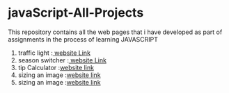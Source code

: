 # javaScript-All-Projects
This repository contains all the web pages that i have developed as part of assignments in the process of learning JAVASCRIPT


1) traffic light :[ website Link](http://bvjavascript01.ccbp.tech)
2) season switcher :[ website Link](http://bvjavascript02.ccbp.tech)
3) tip Calculator :[website link](http://bvjavascript03.ccbp.tech)
4) sizing an image :[website link](http://bvjavascript04.ccbp.tech)
5) sizing an image :[website link](http://bvjavascript05.ccbp.tech)

